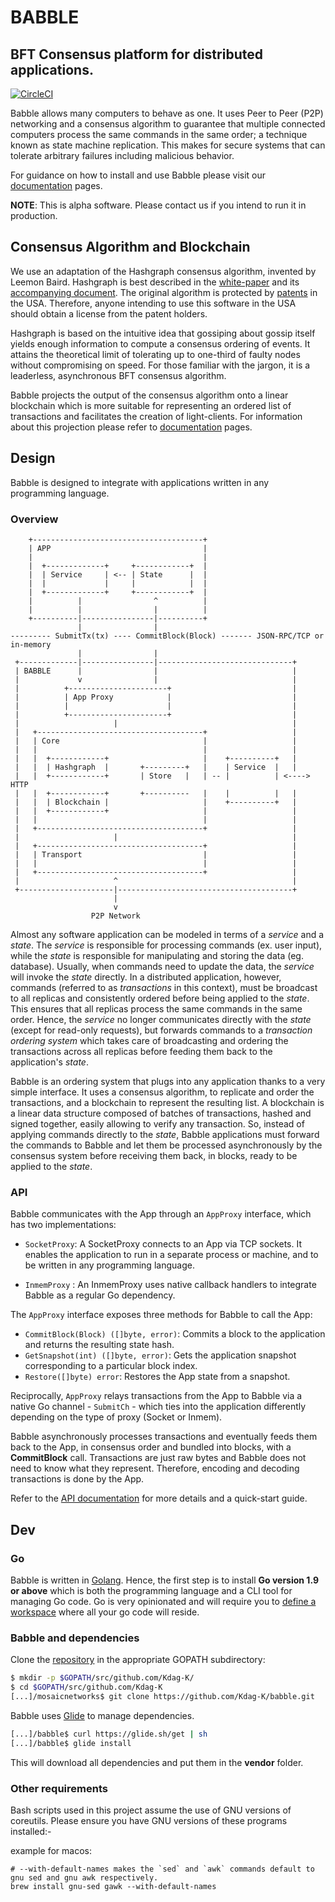# BABBLE
## BFT Consensus platform for distributed applications.

[![CircleCI](https://circleci.com/gh/mosaicnetworks/babble.svg?style=svg)](https://circleci.com/gh/mosaicnetworks/babble)

Babble allows many computers to behave as one. It uses Peer to Peer (P2P) 
networking and a consensus algorithm to guarantee that multiple connected 
computers process the same commands in the same order; a technique known as 
state machine replication. This makes for secure systems that can tolerate 
arbitrary failures including malicious behavior.

For guidance on how to install and use Babble please visit our 
[documentation](http://docs.babble.io) pages.

**NOTE**:
This is alpha software. Please contact us if you intend to run it in production.

## Consensus Algorithm and Blockchain

We use an adaptation of the Hashgraph consensus algorithm, invented by Leemon 
Baird. Hashgraph is best described in the 
[white-paper](http://www.swirlds.com/downloads/SWIRLDS-TR-2016-01.pdf) and its 
[accompanying document](http://www.swirlds.com/downloads/SWIRLDS-TR-2016-02.pdf).
The original algorithm is protected by [patents](http://www.swirlds.com/ip/) in 
the USA. Therefore, anyone intending to use this software in the USA should 
obtain a license from the patent holders.

Hashgraph is based on the intuitive idea that gossiping about gossip itself 
yields enough information to compute a consensus ordering of events. It attains 
the theoretical limit of tolerating up to one-third of faulty nodes without 
compromising on speed. For those familiar with the jargon, it is a leaderless, 
asynchronous BFT consensus algorithm.

Babble projects the output of the consensus algorithm onto a linear blockchain 
which is more suitable for representing an ordered list of transactions and 
facilitates the creation of light-clients. For information about this projection
please refer to [documentation](http://docs.babble.io/blockchain.html) pages.

## Design

Babble is designed to integrate with applications written in any programming 
language.

### Overview

```
    +--------------------------------------+
    | APP                                  |
    |                                      |
    |  +-------------+     +------------+  | 
    |  | Service     | <-- | State      |  |
    |  |             |     |            |  |
    |  +-------------+     +------------+  |
    |          |                ^          |
    |          |                |          |
    +----------|----------------|----------+
               |                |                      
--------- SubmitTx(tx) ---- CommitBlock(Block) ------- JSON-RPC/TCP or in-memory       
               |                |                         
 +-------------|----------------|------------------------------+
 | BABBLE      |                |                              |
 |             v                |                              |
 |          +----------------------+                           |
 |          | App Proxy            |                           |
 |          |                      |                           |
 |          +----------------------+                           |
 |                     |                                       |
 |   +-------------------------------------+                   |
 |   | Core                                |                   |
 |   |                                     |                   |
 |   |  +------------+                     |    +----------+   |
 |   |  | Hashgraph  |       +---------+   |    | Service  |   |
 |   |  +------------+       | Store   |   | -- |          | <----> HTTP 
 |   |  +------------+       +----------   |    |          |   |
 |   |  | Blockchain |                     |    +----------+   |
 |   |  +------------+                     |                   |
 |   |                                     |                   |
 |   +-------------------------------------+                   |
 |                     |                                       |
 |   +-------------------------------------+                   |
 |   | Transport                           |                   |
 |   |                                     |                   |
 |   +-------------------------------------+                   |
 |                     ^                                       |
 +---------------------|---------------------------------------+
                       |
                       v
                  P2P Network
```

Almost any software application can be modeled in terms of a *service* and a 
*state*. The *service* is responsible for processing commands (ex. user input), 
while the *state* is responsible for manipulating and storing the data (eg. 
database). Usually, when commands need to update the data, the *service* will 
invoke the *state* directly. In a distributed application, however, commands 
(referred to as *transactions* in this context), must be broadcast to all 
replicas and consistently ordered before being applied to the *state*. This 
ensures that all replicas process the same commands in the same order. Hence, 
the *service* no longer communicates directly with the *state* (except for 
read-only requests), but forwards commands to a *transaction ordering system* 
which takes care of broadcasting and ordering the transactions across all 
replicas before feeding them back to the application's *state*. 

Babble is an ordering system that plugs into any application thanks to a very 
simple interface. It uses a consensus algorithm, to replicate and order the 
transactions, and a blockchain to represent the resulting list. A blockchain is 
a linear data structure composed of batches of transactions, hashed and signed 
together, easily allowing to verify any transaction. So, instead of applying 
commands directly to the *state*, Babble applications must forward the commands 
to Babble and let them be processed asynchronously by the consensus system 
before receiving them back, in blocks, ready to be applied to the *state*.  

### API

Babble communicates with the App through an `AppProxy` interface, which has two
implementations:

- `SocketProxy`: A SocketProxy connects to an App via TCP sockets. It enables 
                 the application to run in a separate process or machine, and to 
                 be written in any programming language.

- `InmemProxy` : An InmemProxy uses native callback handlers to integrate Babble 
                 as a regular Go dependency. 

The `AppProxy` interface exposes three methods for Babble to call the App:

- `CommitBlock(Block) ([]byte, error)`: Commits a block to the application and 
                                        returns the resulting state hash.
- `GetSnapshot(int) ([]byte, error)`: Gets the application snapshot 
                                      corresponding to a particular block index.
- `Restore([]byte) error`: Restores the App state from a snapshot.

Reciprocally, `AppProxy` relays transactions from the App to Babble via a native 
Go channel - `SubmitCh` - which ties into the application differently depending 
on the type of proxy (Socket or Inmem).

Babble asynchronously processes transactions and eventually feeds them back to 
the App, in consensus order and bundled into blocks, with a **CommitBlock** 
call. Transactions are just raw bytes and Babble does not need to know what they 
represent. Therefore, encoding and decoding transactions is done by the App.

Refer to the [API documentation](http://docs.babble.io/latest/api.html) for more 
details and a quick-start guide.

## Dev

### Go
Babble is written in [Golang](https://golang.org/). Hence, the first step is to 
install **Go version 1.9 or above** which is both the programming language and a 
CLI tool for managing Go code. Go is very opinionated and will require you to 
[define a workspace](https://golang.org/doc/code.html#Workspaces) where all your 
go code will reside.

### Babble and dependencies
Clone the [repository](https://github.com/Kdag-K/babble) in the appropriate 
GOPATH subdirectory:

```bash
$ mkdir -p $GOPATH/src/github.com/Kdag-K/
$ cd $GOPATH/src/github.com/Kdag-K
[...]/mosaicnetworks$ git clone https://github.com/Kdag-K/babble.git
```
Babble uses [Glide](http://github.com/Masterminds/glide) to manage dependencies.

```bash
[...]/babble$ curl https://glide.sh/get | sh
[...]/babble$ glide install
```
This will download all dependencies and put them in the **vendor** folder.

### Other requirements

Bash scripts used in this project assume the use of GNU versions of coreutils.
Please ensure you have GNU versions of these programs installed:-

example for macos:
```
# --with-default-names makes the `sed` and `awk` commands default to gnu sed and gnu awk respectively.
brew install gnu-sed gawk --with-default-names
```
